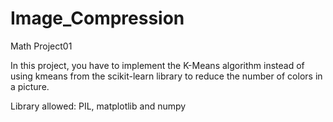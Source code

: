 # Image_Compression
Math Project01

In this project, you have to implement the K-Means algorithm
instead of using kmeans from the scikit-learn library
to reduce the number of colors in a picture.

Library allowed: PIL, matplotlib and numpy
